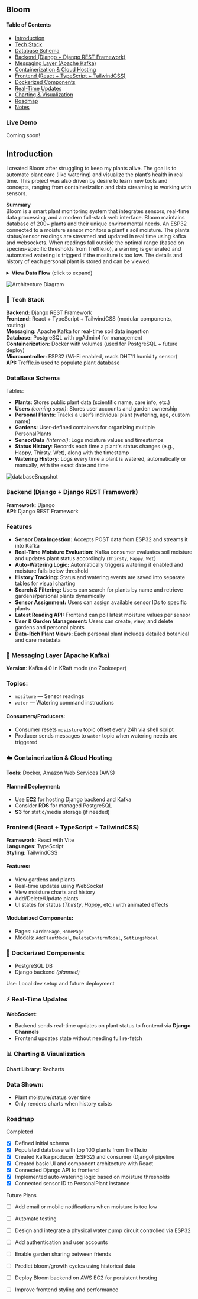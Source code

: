 ## Bloom
#### Table of Contents
- [Introduction](#introduction)
- [Tech Stack](#tech-stack) 
- [Database Schema](#database-schema)
- [Backend (Django + Django REST Framework)](#backend-django--django-rest-framework)
- [Messaging Layer (Apache Kafka)](#messaging-layer-apache-kafka)
- [Containerization & Cloud Hosting](#containerization--cloud-hosting)
- [Frontend (React + TypeScript + TailwindCSS)](#frontend-react--typescript--tailwindcss)
- [Dockerized Components](#dockerized-components)
- [Real-Time Updates](#real-time-updates)
- [Charting & Visualization](#charting--visualization)
- [Roadmap](#roadmap)
- [Notes](#notes)

### Live Demo
Coming soon! 


## Introduction

I created Bloom after struggling to keep my plants alive. The goal is to automate plant care (like watering) and visualize the plant’s health in real time. This project was also driven by desire to learn new tools and concepts, ranging from containerization and data streaming to working with sensors. 

**Summary**  
Bloom is a smart plant monitoring system that integrates sensors, real-time data processing, and a modern full-stack web interface. Bloom maintains database of 200+ plants and their unique environmental needs. An ESP32 connected to a moisture sensor monitors a plant's soil moisture. The plants status/sensor readings are streamed and updated in real time using kafka and websockets. When readings fall outside the optimal range (based on species-specific thresholds from Treffle.io), a warning is generated and automated watering is triggerd if the mositure is too low. The details and history of each personal plant is stored and can be viewed.

<details>
<summary><strong>View Data Flow</strong> (click to expand)</summary>

Moisture Sensor (DHT11) → ESP32 → HTTP POST → Kafka Broker → Django API → Kafka Consumer → Django Backend → WebSocket → React Frontend

- *ESP32 producer lives in a separate repository called `Moisture`*
- *Moisture thresholds are dynamically derived from Treffle.io plant data*

</details>

![Architecture Diagram](images/bloomFlowchart.png)

### 🌱  Tech Stack 

**Backend:** Django REST Framework  
**Frontend:** React + TypeScript + TailwindCSS (modular components, routing)  
**Messaging:** Apache Kafka for real-time soil data ingestion  
**Database:** PostgreSQL with pgAdmin4 for management  
**Containerization:** Docker with volumes (used for PostgreSQL + future deploy)  
**Microcontroller:** ESP32 (Wi-Fi enabled, reads DHT11 humidity sensor)  
**API:** Treffle.io used to populate plant database

### DataBase Schema

Tables:
- **Plants**: Stores public plant data (scientific name, care info, etc.)
- **Users** *(coming soon)*: Stores user accounts and garden ownership
- **Personal Plants**: Tracks a user’s individual plant (watering, age, custom name)
- **Gardens**: User-defined containers for organizing multiple PersonalPlants
- **SensorData** *(internal)*: Logs moisture values and timestamps
- **Status History**: Records each time a plant's status changes (e.g., Happy, Thirsty, Wet), along with the timestamp
- **Watering History**: Logs every time a plant is watered, automatically or manually, with the exact date and time

![databaseSnapshot](images/pgSnapshot.png)


### Backend (Django + Django REST Framework)

**Framework**: Django  
**API**: Django REST Framework

### Features

- **Sensor Data Ingestion:** Accepts POST data from ESP32 and streams it into Kafka
- **Real-Time Moisture Evaluation:** Kafka consumer evaluates soil moisture and updates plant status accordingly (`Thirsty`, `Happy`, `Wet`)
- **Auto-Watering Logic:** Automatically triggers watering if enabled and moisture falls below threshold
- **History Tracking:** Status and watering events are saved into separate tables for visual charting
- **Search & Filtering:** Users can search for plants by name and retrieve gardens/personal plants dynamically
- **Sensor Assignment:** Users can assign available sensor IDs to specific plants
- **Latest Reading API:** Frontend can poll latest moisture values per sensor
- **User & Garden Management:** Users can create, view, and delete gardens and personal plants
- **Data-Rich Plant Views:** Each personal plant includes detailed botanical and care metadata


### 📡 Messaging Layer (Apache Kafka)

**Version**: Kafka 4.0 in KRaft mode (no Zookeeper)

### Topics:
- `mositure` — Sensor readings  
- `water` — Watering command instructions  

#### Consumers/Producers:
- Consumer resets `mosisture` topic offset every 24h via shell script  
- Producer sends messages to `water` topic when watering needs are triggered  

### ☁️ Containerization & Cloud Hosting 

**Tools**: Docker, Amazon Web Services (AWS)

#### Planned Deployment:
- Use **EC2** for hosting Django backend and Kafka  
- Consider **RDS** for managed PostgreSQL  
- **S3** for static/media storage (if needed) 


### Frontend (React + TypeScript + TailwindCSS)

**Framework**: React with Vite  
**Languages**: TypeScript  
**Styling**: TailwindCSS

#### Features:
- View gardens and plants  
- Real-time updates using WebSocket  
- View moisture charts and history  
- Add/Delete/Update plants  
- UI states for status (*Thirsty*, *Happy*, etc.) with animated effects  

#### Modularized Components:
- Pages: `GardenPage`, `HomePage`  
- Modals: `AddPlantModal`, `DeleteConfirmModal`, `SettingsModal` 

### 🐳 Dockerized Components

- PostgreSQL DB  
- Django backend *(planned)*  

Use: Local dev setup and future deployment  


### ⚡ Real-Time Updates

**WebSocket**:
- Backend sends real-time updates on plant status to frontend via **Django Channels**  
- Frontend updates state without needing full re-fetch 


### 📊 Charting & Visualization

**Chart Library**: Recharts  

### Data Shown:
- Plant moisture/status over time  
- Only renders charts when history exists  


### Roadmap 

Completed
- [x] Defined initial schema
- [x] Populated database with top 100 plants from Treffle.io
- [x] Created Kafka producer (ESP32) and consumer (Django) pipeline
- [x] Created basic UI and component architecture with React
- [x] Connected Django API to frontend
- [x] Implemented auto-watering logic based on moisture thresholds
- [x] Connected sensor ID to PersonalPlant instance

Future Plans
- [ ] Add email or mobile notifications when moisture is too low
- [ ] Automate testing 
- [ ] Design and integrate a physical water pump circuit controlled via ESP32
- [ ] Add authentication and user accounts
- [ ] Enable garden sharing between friends
- [ ] Predict bloom/growth cycles using historical data
- [ ] Deploy Bloom backend on AWS EC2 for persistent hosting
- [ ] Improve frontend styling and performance

